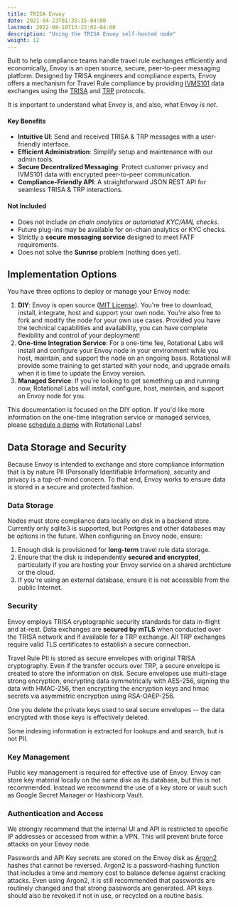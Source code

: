 ```yaml
---
title: TRISA Envoy
date: 2021-04-23T01:35:35-04:00
lastmod: 2022-08-10T13:22:02-04:00
description: "Using the TRISA Envoy self-hosted node"
weight: 12
---
```


Built to help compliance teams handle travel rule exchanges efficiently and economically, Envoy is an open source, secure, peer-to-peer messaging platform. Designed by TRISA engineers and compliance experts, Envoy offers a mechanism for Travel Rule compliance by providing [IVMS101](https://www.intervasp.org/) data exchanges using the [TRISA](https://trisa.io) and [TRP](https://www.openvasp.org/) protocols.

It is important to understand what Envoy is, and also, what Envoy _is not_.

#### Key Benefits

- **Intuitive UI**: Send and received TRISA & TRP messages with a user-friendly interface.
- **Efficient Administration**: Simplify setup and maintenance with our admin tools.
- **Secure Decentralized Messaging**: Protect customer privacy and IVMS101 data with encrypted peer-to-peer communication.
- **Compliance-Friendly API**: A straightforward JSON REST API for seamless TRISA & TRP interactions.

#### Not Included

- Does not include _on chain analytics or automated KYC/AML checks_.
- Future plug-ins may be available for on-chain analytics or KYC checks.
- Strictly a **secure messaging service** designed to meet FATF requirements.
- Does not solve the **Sunrise** problem (nothing does yet).

## Implementation Options

You have three options to deploy or manage your Envoy node:

1. **DIY**: Envoy is open source ([MIT License](https://github.com/trisacrypto/envoy/blob/main/LICENSE)). You're free to download, install, integrate, host and support your own node. You're also free to fork and modify the node for your own use cases. Provided you have the technical capabilities and availability, you can have complete flexibility and control of your deployment!
2. **One-time Integration Service**: For a one-time fee, Rotational Labs will install and configure your Envoy node in your environment while you host, maintain, and support the node on an ongoing basis. Rotational will provide some training to get started with your node, and upgrade emails when it is time to update the Envoy version.
3. **Managed Service**: If you're looking to get something up and running now, Rotational Labs will install, configure, host, maintain, and support an Envoy node for you.

This documentation is focused on the DIY option. If you'd like more information on the one-time integration service or managed services, please [schedule a demo](https://rtnl.link/p2WzzmXDuSu) with Rotational Labs!

## Data Storage and Security

Because Envoy is intended to exchange and store compliance information that is by nature PII (Personally Identifiable Information), security and privacy is a top-of-mind concern. To that end, Envoy works to ensure data is stored in a secure and protected fashion.

### Data Storage

Nodes must store compliance data locally on disk in a backend store. Currently only sqlite3 is supported, but Postgres and other databases may be options in the future. When configuring an Envoy node, ensure:

1. Enough disk is provisioned for **long-term** travel rule data storage.
2. Ensure that the disk is independently **secured and encrypted**, particularly if you are hosting your Envoy service on a shared archticture or the cloud.
3. If you're using an external database, ensure it is not accessible from the public Internet.

### Security

Envoy employs TRISA cryptographic security standards for data in-flight and at-rest. Data exchanges are **secured by mTLS** when conducted over the TRISA network and if available for a TRP exchange. All TRP exchanges require valid TLS certificates to establish a secure connection.

Travel Rule PII is stored as secure envelopes with original TRISA cryptography. Even if the transfer occurs over TRP, a secure envelope is created to store the information on disk. Secure envelopes use multi-stage strong encryption, encrypting data symmetrically with AES-256, signing the data with HMAC-256, then encrypting the encryption keys and hmac secrets via asymmetric encryption using RSA-OAEP-256.

One you delete the private keys used to seal secure envelopes -- the data encrypted with those keys is effectively deleted.

Some indexing information is extracted for lookups and and search, but is not PII.

### Key Management

Public key management is required for effective use of Envoy. Envoy can store key material locally on the same disk as its database, but this is not recommended. Instead we recommend the use of a key store or vault such as Google Secret Manager or Hashicorp Vault.

### Authentication and Access

We strongly recommend that the internal UI and API is restricted to specific IP addresses or accessed from within a VPN. This will prevent brute force attacks on your Envoy node.

Passwords and API Key secrets are stored on the Envoy disk as [Argon2](https://github.com/P-H-C/phc-winner-argon2) hashes that cannot be reversed. Argon2 is a password-hashing function that includes a time and memory cost to balance defense against cracking attacks. Even using Argon2, it is still recommended that passwords are routinely changed and that strong passwords are generated. API keys should also be revoked if not in use, or recycled on a routine basis.
